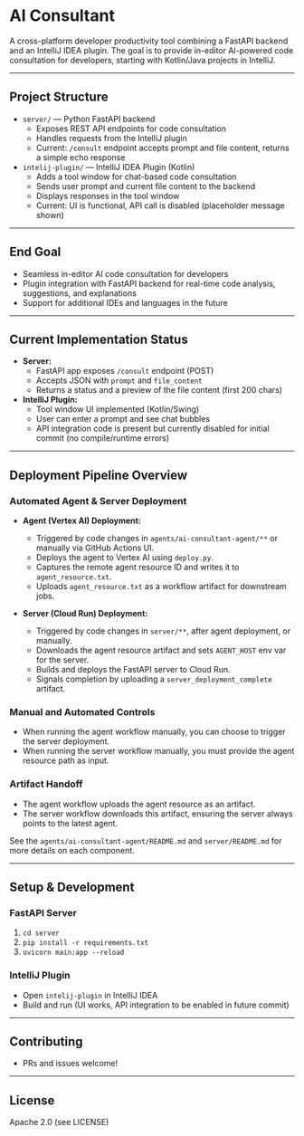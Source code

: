 # AI Consultant

A cross-platform developer productivity tool combining a FastAPI backend and an IntelliJ IDEA plugin. The goal is to provide in-editor AI-powered code consultation for developers, starting with Kotlin/Java projects in IntelliJ.

---

## Project Structure

- `server/` — Python FastAPI backend
    - Exposes REST API endpoints for code consultation
    - Handles requests from the IntelliJ plugin
    - Current: `/consult` endpoint accepts prompt and file content, returns a simple echo response
- `intelij-plugin/` — IntelliJ IDEA Plugin (Kotlin)
    - Adds a tool window for chat-based code consultation
    - Sends user prompt and current file content to the backend
    - Displays responses in the tool window
    - Current: UI is functional, API call is disabled (placeholder message shown)

---

## End Goal

- Seamless in-editor AI code consultation for developers
- Plugin integration with FastAPI backend for real-time code analysis, suggestions, and explanations
- Support for additional IDEs and languages in the future

---

## Current Implementation Status

- **Server:**
    - FastAPI app exposes `/consult` endpoint (POST)
    - Accepts JSON with `prompt` and `file_content`
    - Returns a status and a preview of the file content (first 200 chars)
- **IntelliJ Plugin:**
    - Tool window UI implemented (Kotlin/Swing)
    - User can enter a prompt and see chat bubbles
    - API integration code is present but currently disabled for initial commit (no compile/runtime errors)

---

## Deployment Pipeline Overview

### Automated Agent & Server Deployment

- **Agent (Vertex AI) Deployment:**
  - Triggered by code changes in `agents/ai-consultant-agent/**` or manually via GitHub Actions UI.
  - Deploys the agent to Vertex AI using `deploy.py`.
  - Captures the remote agent resource ID and writes it to `agent_resource.txt`.
  - Uploads `agent_resource.txt` as a workflow artifact for downstream jobs.

- **Server (Cloud Run) Deployment:**
  - Triggered by code changes in `server/**`, after agent deployment, or manually.
  - Downloads the agent resource artifact and sets `AGENT_HOST` env var for the server.
  - Builds and deploys the FastAPI server to Cloud Run.
  - Signals completion by uploading a `server_deployment_complete` artifact.

### Manual and Automated Controls
- When running the agent workflow manually, you can choose to trigger the server deployment.
- When running the server workflow manually, you must provide the agent resource path as input.

### Artifact Handoff
- The agent workflow uploads the agent resource as an artifact.
- The server workflow downloads this artifact, ensuring the server always points to the latest agent.

See the `agents/ai-consultant-agent/README.md` and `server/README.md` for more details on each component.

---

## Setup & Development

### FastAPI Server
1. `cd server`
2. `pip install -r requirements.txt`
3. `uvicorn main:app --reload`

### IntelliJ Plugin
- Open `intelij-plugin` in IntelliJ IDEA
- Build and run (UI works, API integration to be enabled in future commit)

---

## Contributing
- PRs and issues welcome!

---

## License
Apache 2.0 (see LICENSE)
